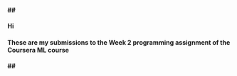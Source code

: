 <body>
<h4>##</h4>  
<h4>Hi</h4>
<h4>These are my submissions to the Week 2 programming assignment of the Coursera ML course</h4><sapn></span>
<h4>##</h4>
</body>
